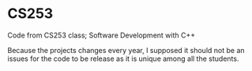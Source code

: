 # CS253
Code from CS253 class; Software Development with C++

Because the projects changes every year, I supposed it should not be an issues for the code to be release as it is unique among all the students.
